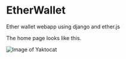 # EtherWallet
Ether wallet webapp using django and ether.js

The home page looks like this.

![Image of Yaktocat](https://octodex.github.com/images/yaktocat.png)
